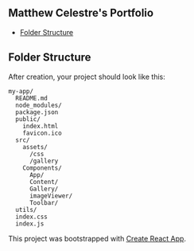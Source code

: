 


## Matthew Celestre's Portfolio

- [Folder Structure](#folder-structure)

## Folder Structure

After creation, your project should look like this:

```
my-app/
  README.md
  node_modules/
  package.json
  public/
    index.html
    favicon.ico
  src/
    assets/
      /css
      /gallery
    Components/
      App/
      Content/
      Gallery/
      imageViewer/
      Toolbar/
  utils/
  index.css
  index.js
```

This project was bootstrapped with [Create React App](https://github.com/facebookincubator/create-react-app).
